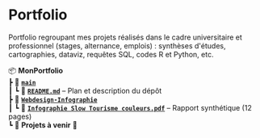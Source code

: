 # Portfolio
Portfolio regroupant mes projets réalisés dans le cadre universitaire et professionnel (stages, alternance, emplois) : synthèses d'études, cartographies, dataviz, requêtes SQL, codes R et Python, etc.


📦 **MonPortfolio**  
 ┣ 📂 **[`main`](https://github.com/ton-profil/ton-depot/tree/main)**  
 ┃ ┗ 📄 **[`README.md`](https://github.com/ton-profil/ton-depot/blob/main/README.md)** – Plan et description du dépôt  
 ┣ 📂 **[`Webdesign-Infographie`](https://github.com/ton-profil/ton-depot/tree/Webdesign-Infographie)**  
 ┃ ┗ 📄 **[`Infographie Slow Tourisme couleurs.pdf`](https://github.com/ton-profil/ton-depot/blob/Webdesign-Infographie/Infographie%20Slow%20Tourisme%20couleurs.pdf)** – Rapport synthétique (12 pages)  
 ┗ 📄 **Projets à venir** 🚀  
